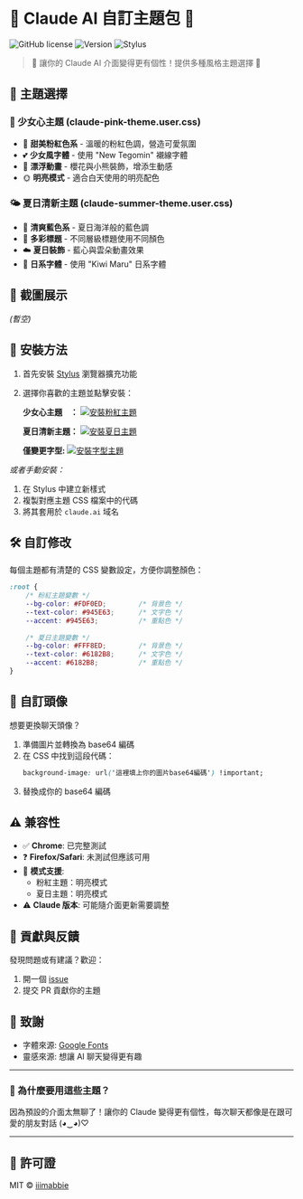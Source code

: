 # 🌸 Claude AI 自訂主題包 🌸

![GitHub license](https://img.shields.io/badge/license-MIT-pink.svg)
![Version](https://img.shields.io/badge/version-1.3.0-ff69b4)
![Stylus](https://img.shields.io/badge/stylus-%E2%9C%93-pink.svg)

> 💖 讓你的 Claude AI 介面變得更有個性！提供多種風格主題選擇 💖 

## 🎨 主題選擇

### 🌸 少女心主題 (claude-pink-theme.user.css)
- 🎀 **甜美粉紅色系** - 溫暖的粉紅色調，營造可愛氛圍
- 💕 **少女風字體** - 使用 "New Tegomin" 襯線字體
- 🎐 **漂浮動畫** - 櫻花與小熊裝飾，增添生動感
- 🌞 **明亮模式** - 適合白天使用的明亮配色

### 🌤️ 夏日清新主題 (claude-summer-theme.user.css)
- 🌊 **清爽藍色系** - 夏日海洋般的藍色調
- 🌈 **多彩標題** - 不同層級標題使用不同顏色
- ☁️ **夏日裝飾** - 藍心與雲朵動畫效果
- 🎋 **日系字體** - 使用 "Kiwi Maru" 日系字體

## 📸 截圖展示
*(暫空)*
<!-- 
<p align="center">
  <img src="screenshots/主頁.png" width="600" />
  <br>
  <em>粉紅主題預覽</em>
</p>

<div align="center">
<details>
  <summary>(點擊查看更多截圖)</summary>
  
  ### 聊天界面展示
  <img src="screenshots/聊天室內.png" width="80%" />
  
  ### 區塊展示
  <img src="screenshots/text-block.png" width="80%" />
  
  ### h1~h6+字樣展示
  <img src="screenshots/h1~h6+字樣.png" width="80%" />
</details>
</div> -->

## 🔧 安裝方法

1. 首先安裝 [Stylus](https://chrome.google.com/webstore/detail/stylus/clngdbkpkpeebahjckkjfobafhncgmne) 瀏覽器擴充功能

2. 選擇你喜歡的主題並點擊安裝：

   **少女心主題　：**
   [![安裝粉紅主題](https://img.shields.io/badge/%E5%AE%89%E8%A3%9D%E7%B2%89%E7%B4%85%E4%B8%BB%E9%A1%8C-pink?style=for-the-badge)](https://github.com/iiimabbie/claude-theme/raw/main/claude-pink-theme.user.css)

   **夏日清新主題：**
   [![安裝夏日主題](https://img.shields.io/badge/%E5%AE%89%E8%A3%9D%E5%A4%8F%E6%97%A5%E4%B8%BB%E9%A1%8C-blue?style=for-the-badge)](https://github.com/iiimabbie/claude-theme/raw/main/claude-summer-theme.user.css)

   **僅變更字型:**
   [![安裝字型主題](https://img.shields.io/badge/%E5%AE%89%E8%A3%9D%E5%AD%97%E5%9E%8B%E4%B8%BB%E9%A1%8C-black?style=for-the-badge)](https://github.com/iiimabbie/claude-theme/raw/main/claude-font.user.css)

*或者手動安裝：*

1. 在 Stylus 中建立新樣式
2. 複製對應主題 CSS 檔案中的代碼
3. 將其套用於 `claude.ai` 域名

## 🛠️ 自訂修改

每個主題都有清楚的 CSS 變數設定，方便你調整顏色：

```css
:root {
    /* 粉紅主題變數 */
    --bg-color: #FDF0ED;        /* 背景色 */
    --text-color: #945E63;      /* 文字色 */
    --accent: #945E63;          /* 重點色 */
    
    /* 夏日主題變數 */
    --bg-color: #FFF8ED;        /* 背景色 */
    --text-color: #6182B8;      /* 文字色 */
    --accent: #6182B8;          /* 重點色 */
}
```

## 🌈 自訂頭像

想要更換聊天頭像？

1. 準備圖片並轉換為 base64 編碼
2. 在 CSS 中找到這段代碼：
   ```css
   background-image: url('這裡填上你的圖片base64編碼') !important;
   ```
3. 替換成你的 base64 編碼

## ⚠️ 兼容性

- ✅ **Chrome**: 已完整測試
- ❓ **Firefox/Safari**: 未測試但應該可用
- 📱 **模式支援**: 
  - 粉紅主題：明亮模式
  - 夏日主題：明亮模式
- ⚠️ **Claude 版本**: 可能隨介面更新需要調整

## 💌 貢獻與反饋

發現問題或有建議？歡迎：
1. 開一個 [issue](https://github.com/iiimabbie/claude-theme/issues)
2. 提交 PR 貢獻你的主題

## 🙏 致謝

- 字體來源: [Google Fonts](https://fonts.google.com/)
- 靈感來源: 想讓 AI 聊天變得更有趣

---

### 💭 為什麼要用這些主題？

因為預設的介面太無聊了！讓你的 Claude 變得更有個性，每次聊天都像是在跟可愛的朋友對話 (◕‿◕)♡

---

## 📜 許可證

MIT © [iiimabbie](https://github.com/iiimabbie)
